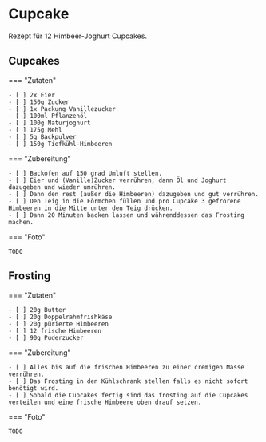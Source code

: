 # Cupcake

Rezept für 12 Himbeer-Joghurt Cupcakes.

## Cupcakes

=== "Zutaten"

    - [ ] 2x Eier
    - [ ] 150g Zucker
    - [ ] 1x Packung Vanillezucker
    - [ ] 100ml Pflanzenöl
    - [ ] 100g Naturjoghurt
    - [ ] 175g Mehl
    - [ ] 5g Backpulver
    - [ ] 150g Tiefkühl-Himbeeren

=== "Zubereitung"

    - [ ] Backofen auf 150 grad Umluft stellen.
    - [ ] Eier und (Vanille)Zucker verrühren, dann Öl und Joghurt dazugeben und wieder umrühren.
    - [ ] Dann den rest (außer die Himbeeren) dazugeben und gut verrühren.
    - [ ] Den Teig in die Förmchen füllen und pro Cupcake 3 gefrorene Himbeeren in die Mitte unter den Teig drücken.
    - [ ] Dann 20 Minuten backen lassen und währenddessen das Frosting machen.

=== "Foto"

    TODO

## Frosting

=== "Zutaten"

    - [ ] 20g Butter
    - [ ] 20g Doppelrahmfrishkäse
    - [ ] 20g pürierte Himbeeren
    - [ ] 12 frische Himbeeren
    - [ ] 90g Puderzucker

=== "Zubereitung"

    - [ ] Alles bis auf die frischen Himbeeren zu einer cremigen Masse verrühren.
    - [ ] Das Frosting in den Kühlschrank stellen falls es nicht sofort benötigt wird.
    - [ ] Sobald die Cupcakes fertig sind das frosting auf die Cupcakes verteilen und eine frische Himbeere oben drauf setzen.

=== "Foto"

    TODO
